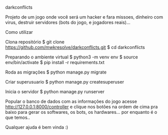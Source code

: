 darkconflicts

Projeto de um jogo onde você será um hacker e fara missoes, dinheiro com virus, destruir servidores (bots do jogo, e jogadores reais)...


Como utilizar

Clona repositório
$ git clone https://github.com/mwkresolve/darkconflicts.git
$ cd darkconflicts

Preparando o ambiente virtual
$ python3 -m venv env
$ source env/bin/activate
$ pip install -r requirements.txt

Roda as migrações
$ python manage.py migrate

Criar superusuario
$ python manage.py createsuperuser

Inicia o servidor
$ python manage.py runserver

Popular o banco de dados com as informações do jogo
acesse http://127.0.0.1:8000/controller e clique nos botões na ordem de cima pra baixo
para gerar os softwares, os bots, os hardwares... por enquanto é o que temos..

Qualquer ajuda é bem vinda :)
